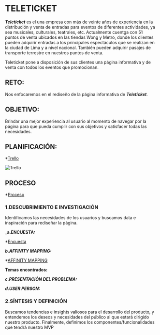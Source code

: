 # TELETICKET

_**Teleticket**_ es el una empresa con más de veinte años de experiencia en la distribución y venta de entradas para eventos de diferentes actividades, ya sea musicales, culturales, teatrales, etc.
Actualmente cuentga con 51 puntos de venta ubicados en las  tiendas Wong y Metro, donde los clientes pueden adquirir entradas a los principales espectáculos que se realizan en la ciudad de Lima y a nivel nacional. También pueden adquirir pasajes de transporte terrestre en nuestros puntos de venta. 

Teleticket pone a disposición de sus clientes una página informativa y de venta con todos los eventos que promocionan.

## RETO:

Nos enfocaremos en el rediseño de la página informativa de _**Teleticket**_.

## OBJETIVO:

Brindar una mejor experiencia al usuario al momento de navegar por la página para que pueda cumplir con sus objetivos y satisfacer todas las necesidades.

## PLANIFICACIÓN:

*[Trello](https://trello.com/b/TndEhm3Y/teleticket)

![Trello](https://raw.githubusercontent.com/adayc/reto-buses/nat-branch/assets/images/trello.png)

## PROCESO 

*[Proceso]()

### 1.DESCUBRIMIENTO E INVESTIGACIÓN

Identificamos las necesidades de los usuarios y buscamos data e inspiración para rediseñar la página.

_**a.ENCUESTA:**

*[Encuesta]()

_**b.AFFINITY MAPPING:**_

*[AFFINITY MAPPING]()

**Temas encontrados:**

_**c.PRESENTACIÓN DEL PROBLEMA:**_

_**d.USER PERSON:**_

### 2.SÍNTESIS Y DEFINICIÓN
Buscamos tendencias e insights valiosos para el desarrollo del producto, y entendemos los deseos y necesidades del público al que estará dirigido nuestro producto. Finalmente, definimos los componentes/funcionalidades que tendrá nuestro MVP
